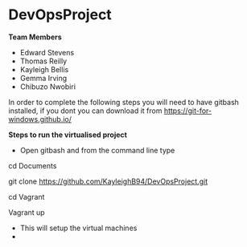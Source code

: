 # DevOpsProject

**Team Members**
- Edward Stevens
- Thomas Reilly
- Kayleigh Bellis
- Gemma Irving
- Chibuzo Nwobiri

In order to complete the following steps you will need to have gitbash installed, if you dont you can download it from https://git-for-windows.github.io/



**Steps to run the virtualised project**


- Open gitbash and from the command line type
 
cd Documents

git clone https://github.com/KayleighB94/DevOpsProject.git

cd Vagrant

Vagrant up

- This will setup the virtual machines
- 
